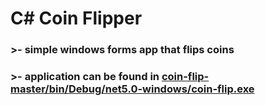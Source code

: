 # C# Coin Flipper
### >- simple windows forms app that flips coins
### >- application can be found in [coin-flip-master/bin/Debug/net5.0-windows/coin-flip.exe](https://github.com/limiteci/coin-flip-app/blob/main/coin-flip-master/bin/Debug/net5.0-windows/coin-flip.exe)
